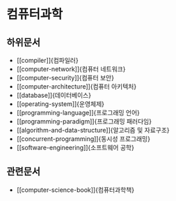 # 컴퓨터과학

## 하위문서

- [[compiler]]{컴파일러}
- [[computer-network]]{컴퓨터 네트워크}
- [[computer-security]]{컴퓨터 보안}
- [[computer-architecture]]{컴퓨터 아키텍처}
- [[database]]{데이터베이스}
- [[operating-system]]{운영체제}
- [[programming-language]]{프로그래밍 언어}
- [[programming-paradigm]]{프로그래밍 패러다임}
- [[algorithm-and-data-structure]]{알고리즘 및 자료구조}
- [[concurrent-programming]]{동시성 프로그래밍}
- [[software-engineering]]{소프트웨어 공학}

## 관련문서

- [[computer-science-book]]{컴퓨터과학책}

